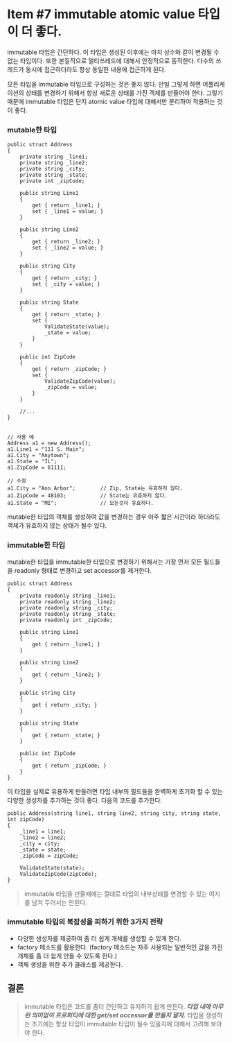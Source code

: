 # Item #7 immutable atomic value 타입이 더 좋다.

immutable 타입은 간단하다. 이 타입은 생성된 이후에는 마치 상수와 같이 변경될 수 없는 타입이다.
또한 본질적으로 멀티쓰레드에 대해서 안정적으로 동작한다. 다수의 쓰레드가 동시에 접근하더라도 항상 동일한 내용에 접근하게 된다.

모든 타입을 immutable 타입으로 구성하는 것은 좋지 않다. 만일 그렇게 하면 어플리케이션의 상태를 변경하기 위해서 항상 새로운 상태를 가진 객체를 만들어야 한다. 그렇기 때문에 immutable 타입은 단지 atomic value 타입에 대해서만 분리하여 적용하는 것이 좋다.

### mutable한 타입
```
public struct Address
{
    private string _line1;
    private string _line2;
    private string _city;
    private string _state;
    private int _zipCode;
    
    public string Line1
    {
        get { return _line1; }
        set { _line1 = value; }
    }
    
    public string Line2
    {
        get { return _line2; }
        set { _line2 = value; }
    }
    
    public string City
    {
        get { return _city; }
        set { _city = value; }
    }
    
    public string State
    {
        get { return _state; }
        set {
            ValidateState(value);
            _state = value; 
        }
    }
    
    public int ZipCode
    {
        get { return _zipCode; }
        set {
            ValidateZipCode(value);
            _zipCode = value;
        }
    }
    
    //...
}
 
    
// 사용 예
Address a1 = new Address();
a1.Line1 = "111 S. Main";
a1.City = "Anytown";
a1.State = "IL";
a1.ZipCode = 61111;

// 수정
a1.City = "Ann Arbor";        // Zip, State는 유효하지 않다.
a1.ZipCode = 48103;           // State는 유효하지 않다.
a1.State = "MI";              // 모든것이 유효하다.   
```
mutable한 타입의 객체를 생성하여 값을 변경하는 경우 아주 짧은 시간이라 하더라도 객체가 유효하지 않는 상태가 될수 있다.

### immutable한 타입
mutable한 타입을 immutable한 타입으로 변경하기 위해서는 가장 먼저 모든 필드들을 readonly 형태로 변경하고 set accessor를 제거한다.
```
public struct Address
{
    private readonly string _line1;
    private readonly string _line2;
    private readonly string _city;
    private readonly string _state;
    private readonly int _zipCode;
    
    public string Line1
    {
        get { return _line1; }
    }
    
    public string Line2
    {
        get { return _line2; }
    }
    
    public string City
    {
        get { return _city; }
    }
    
    public string State
    {
        get { return _state; }
    }
    
    public int ZipCode
    {
        get { return _zipCode; }
    }
}    
```

이 타입을 실제로 유용하게 만들려면 타입 내부의 필드들을 완벽하게 초기화 할 수 있는 다양한 생성자를 추가하는 것이 좋다. 다음의 코드를 추가한다.
```
public Address(string line1, string line2, string city, string state, int zipCode)
{
    _line1 = line1;
    _line2 = line2;
    _city = city;
    _state = state;
    _zipCode = zipCode;
    
    ValidateState(state);
    ValidateZipCode(zipCode);
}
```
> immutable 타입을 만들때에는 절대로 타입의 내부상테를 변경할 수 있는 여지를 남겨 두어서는 안된다.


### immutable 타입의 복잡성을 피하기 위한 3가지 전략
+ 다양한 생성자를 제공하여 좀 더 쉽게 개체를 생성할 수 있게 한다.
+ factory 메소드를 활용한다. (factory 메소드는 자주 사용되는 일반적인 값을 가진 개체를 좀 더 쉽게 만들 수 있도록 한다.)
+ 객체 생성을 위한 추가 클래스를 제공한다.


## 결론
> immutable 타입은 코드를 좀더 간단하고 유지하기 쉽게 만든다. <em><strong>타입 내에 아무런 의미없이 프로퍼티에 대한 get/set accessor를 만들지 말자.</strong></em> 타입을 생성하는 초기에는 항상 타입이 immutable 타입이 될수 있을지에 대해서 고려해 보아야 한다.

